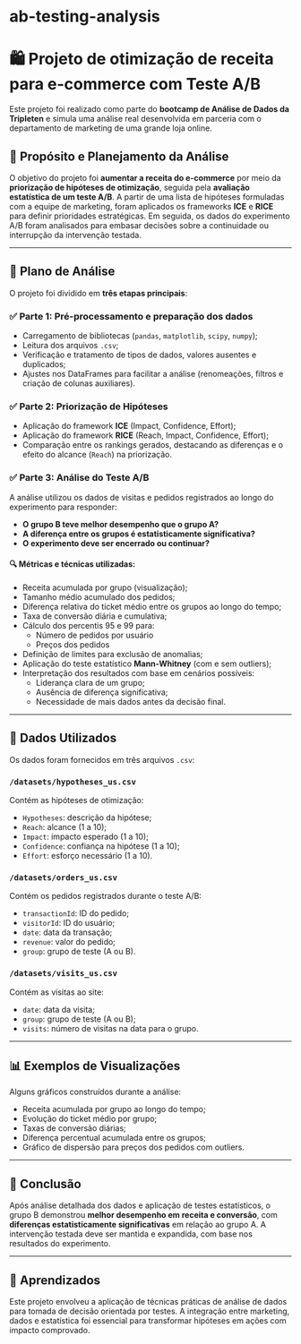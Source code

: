 # ab-testing-analysis

# 🛍️ Projeto de otimização de receita para e-commerce com Teste A/B

Este projeto foi realizado como parte do **bootcamp de Análise de Dados da Tripleten** e simula uma análise real desenvolvida em parceria com o departamento de marketing de uma grande loja online.

## 🎯 Propósito e Planejamento da Análise

O objetivo do projeto foi **aumentar a receita do e-commerce** por meio da **priorização de hipóteses de otimização**, seguida pela **avaliação estatística de um teste A/B**. A partir de uma lista de hipóteses formuladas com a equipe de marketing, foram aplicados os frameworks **ICE** e **RICE** para definir prioridades estratégicas. Em seguida, os dados do experimento A/B foram analisados para embasar decisões sobre a continuidade ou interrupção da intervenção testada.

---

## 📁 Plano de Análise

O projeto foi dividido em **três etapas principais**:

### ✅ Parte 1: Pré-processamento e preparação dos dados

- Carregamento de bibliotecas (`pandas`, `matplotlib`, `scipy`, `numpy`);
- Leitura dos arquivos `.csv`;
- Verificação e tratamento de tipos de dados, valores ausentes e duplicados;
- Ajustes nos DataFrames para facilitar a análise (renomeações, filtros e criação de colunas auxiliares).

### ✅ Parte 2: Priorização de Hipóteses

- Aplicação do framework **ICE** (Impact, Confidence, Effort);
- Aplicação do framework **RICE** (Reach, Impact, Confidence, Effort);
- Comparação entre os rankings gerados, destacando as diferenças e o efeito do alcance (`Reach`) na priorização.

### ✅ Parte 3: Análise do Teste A/B

A análise utilizou os dados de visitas e pedidos registrados ao longo do experimento para responder:

- **O grupo B teve melhor desempenho que o grupo A?**
- **A diferença entre os grupos é estatisticamente significativa?**
- **O experimento deve ser encerrado ou continuar?**

#### 🔍 Métricas e técnicas utilizadas:

- Receita acumulada por grupo (visualização);
- Tamanho médio acumulado dos pedidos;
- Diferença relativa do ticket médio entre os grupos ao longo do tempo;
- Taxa de conversão diária e cumulativa;
- Cálculo dos percentis 95 e 99 para:
  - Número de pedidos por usuário
  - Preços dos pedidos
- Definição de limites para exclusão de anomalias;
- Aplicação do teste estatístico **Mann-Whitney** (com e sem outliers);
- Interpretação dos resultados com base em cenários possíveis:
  - Liderança clara de um grupo;
  - Ausência de diferença significativa;
  - Necessidade de mais dados antes da decisão final.

---

## 🧪 Dados Utilizados

Os dados foram fornecidos em três arquivos `.csv`:

### `/datasets/hypotheses_us.csv`
Contém as hipóteses de otimização:
- `Hypotheses`: descrição da hipótese;
- `Reach`: alcance (1 a 10);
- `Impact`: impacto esperado (1 a 10);
- `Confidence`: confiança na hipótese (1 a 10);
- `Effort`: esforço necessário (1 a 10).

### `/datasets/orders_us.csv`
Contém os pedidos registrados durante o teste A/B:
- `transactionId`: ID do pedido;
- `visitorId`: ID do usuário;
- `date`: data da transação;
- `revenue`: valor do pedido;
- `group`: grupo de teste (A ou B).

### `/datasets/visits_us.csv`
Contém as visitas ao site:
- `date`: data da visita;
- `group`: grupo de teste (A ou B);
- `visits`: número de visitas na data para o grupo.

---

## 📊 Exemplos de Visualizações

Alguns gráficos construídos durante a análise:

- Receita acumulada por grupo ao longo do tempo;
- Evolução do ticket médio por grupo;
- Taxas de conversão diárias;
- Diferença percentual acumulada entre os grupos;
- Gráfico de dispersão para preços dos pedidos com outliers.

---

## 📌 Conclusão

Após análise detalhada dos dados e aplicação de testes estatísticos, o grupo B demonstrou **melhor desempenho em receita e conversão**, com **diferenças estatisticamente significativas** em relação ao grupo A. A intervenção testada deve ser mantida e expandida, com base nos resultados do experimento.

---
## 🧠 Aprendizados

Este projeto envolveu a aplicação de técnicas práticas de análise de dados para tomada de decisão orientada por testes. A integração entre marketing, dados e estatística foi essencial para transformar hipóteses em ações com impacto comprovado.

